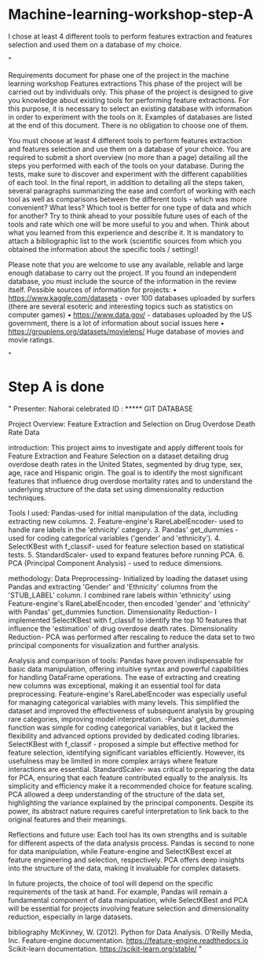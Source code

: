 # Machine-learning-workshop-step-A
I chose at least 4 different tools to perform features extraction and features selection and used them on a database of my choice.


"

Requirements document for phase one of the project in the machine learning workshop
Features extractions
This phase of the project will be carried out by individuals only.
This phase of the project is designed to give you knowledge about existing tools for performing feature extractions. For this purpose, it is necessary to select an existing database with information in order to experiment with the tools on it. Examples of databases are listed at the end of this document. There is no obligation to choose one of them.


You must choose at least 4 different tools to perform features extraction and features selection and use them on a database of your choice.
You are required to submit a short overview (no more than a page) detailing all the steps you performed with each of the tools on your database.
During the tests, make sure to discover and experiment with the different capabilities of each tool.
In the final report, in addition to detailing all the steps taken, several paragraphs summarizing the ease and comfort of working with each tool as well as comparisons between the different tools - which was more convenient? What less? Which tool is better for one type of data and which for another?
Try to think ahead to your possible future uses of each of the tools and rate which one will be more useful to you and when. Think about what you learned from this experience and describe it.
It is mandatory to attach a bibliographic list to the work (scientific sources from which you obtained the information about the specific tools / setting)!

Please note that you are welcome to use any available, reliable and large enough database to carry out the project. If you found an independent database, you must include the source of the information in the review itself.
Possible sources of information for projects:
• https://www.kaggle.com/datasets - over 100 databases uploaded by surfers (there are several esoteric and interesting topics such as statistics on computer games)
• https://www.data.gov/ - databases uploaded by the US government, there is a lot of information about social issues here
• https://grouplens.org/datasets/movielens/ Huge database of movies and movie ratings.

"
# Step A is done
"
Presenter: Nahorai celebrated
ID : *****
GIT
DATABASE

Project Overview: Feature Extraction and Selection on Drug Overdose Death Rate Data

introduction:
This project aims to investigate and apply different tools for Feature Extraction and Feature Selection on a dataset detailing drug overdose death rates in the United States, segmented by drug type, sex, age, race and Hispanic origin. The goal is to identify the most significant features that influence drug overdose mortality rates and to understand the underlying structure of the data set using dimensionality reduction techniques.

Tools I used:
Pandas-used for initial manipulation of the data, including extracting new columns.
2. Feature-engine's RareLabelEncoder- used to handle rare labels in the 'ethnicity' category.
3. Pandas' get_dummies - used for coding categorical variables ('gender' and 'ethnicity').
4. SelectKBest with f_classif- used for feature selection based on statistical tests.
5. StandardScaler- used to expand features before running PCA.
6. PCA (Principal Component Analysis) - used to reduce dimensions.
   
methodology:
Data Preprocessing- Initialized by loading the dataset using Pandas and extracting 'Gender' and 'Ethnicity' columns from the 'STUB_LABEL' column. I combined rare labels within 'ethnicity' using Feature-engine's RareLabelEncoder, then encoded 'gender' and 'ethnicity' with Pandas' get_dummies function.
Dimensionality Reduction- I implemented SelectKBest with f_classif to identify the top 10 features that influence the 'estimation' of drug overdose death rates.
Dimensionality Reduction- PCA was performed after rescaling to reduce the data set to two principal components for visualization and further analysis.

Analysis and comparison of tools:
Pandas have proven indispensable for basic data manipulation, offering intuitive syntax and powerful capabilities for handling DataFrame operations. The ease of extracting and creating new columns was exceptional, making it an essential tool for data preprocessing.
Feature-engine's RareLabelEncoder was especially useful for managing categorical variables with many levels. This simplified the dataset and improved the effectiveness of subsequent analysis by grouping rare categories, improving model interpretation.
  -Pandas' get_dummies function was simple for coding categorical variables, but it lacked the flexibility and advanced options provided by dedicated coding libraries.
SelectKBest with f_classif - proposed a simple but effective method for feature selection, identifying significant variables efficiently. However, its usefulness may be limited in more complex arrays where feature interactions are essential.
StandardScaler- was critical to preparing the data for PCA, ensuring that each feature contributed equally to the analysis. Its simplicity and efficiency make it a recommended choice for feature scaling.
PCA allowed a deep understanding of the structure of the data set, highlighting the variance explained by the principal components. Despite its power, its abstract nature requires careful interpretation to link back to the original features and their meanings.

Reflections and future use:
Each tool has its own strengths and is suitable for different aspects of the data analysis process. Pandas is second to none for data manipulation, while Feature-engine and SelectKBest excel at feature engineering and selection, respectively. PCA offers deep insights into the structure of the data, making it invaluable for complex datasets.

In future projects, the choice of tool will depend on the specific requirements of the task at hand. For example, Pandas will remain a fundamental component of data manipulation, while SelectKBest and PCA will be essential for projects involving feature selection and dimensionality reduction, especially in large datasets.

bibliography
McKinney, W. (2012). Python for Data Analysis. O'Reilly Media, Inc.
Feature-engine documentation. https://feature-engine.readthedocs.io
Scikit-learn documentation. https://scikit-learn.org/stable/
"
